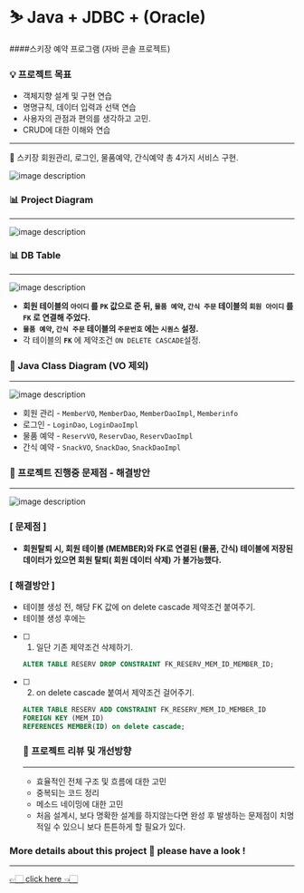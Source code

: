 # ⛷ Java + JDBC + (Oracle) 
####스키장 예약 프로그램 (자바 콘솔 프로젝트)

### 💡 프로젝트 목표

- 객체지향 설계 및 구현 연습
- 명명규칙, 데이터 입력과 선택 연습
- 사용자의 관점과 편의를 생각하고 고민.
- CRUD에 대한 이해와 연습

---

🎿 스키장 회원관리, 로그인, 물품예약, 간식예약 총 4가지 서비스 구현.

![image description](https://s3.us-west-2.amazonaws.com/secure.notion-static.com/e12da500-b1e6-456e-bf63-ae1823ba664b/Untitled.png?X-Amz-Algorithm=AWS4-HMAC-SHA256&X-Amz-Credential=AKIAT73L2G45O3KS52Y5%2F20210116%2Fus-west-2%2Fs3%2Faws4_request&X-Amz-Date=20210116T164120Z&X-Amz-Expires=86400&X-Amz-Signature=ae84265d2f50c32747960efdee45c31f9aa54099e31ff7c61521409263d49b31&X-Amz-SignedHeaders=host&response-content-disposition=filename%20%3D%22Untitled.png%22)

### 📊 Project Diagram
---
![image description](https://s3.us-west-2.amazonaws.com/secure.notion-static.com/5de29c74-c068-4881-81f3-1de9af26ce44/Untitled_Diagram-3.png?X-Amz-Algorithm=AWS4-HMAC-SHA256&X-Amz-Credential=AKIAT73L2G45O3KS52Y5%2F20210116%2Fus-west-2%2Fs3%2Faws4_request&X-Amz-Date=20210116T164223Z&X-Amz-Expires=86400&X-Amz-Signature=d93dafd06ef4688c9d4b9e3f8c9031c6df5c30238cc1e850475aad7b0af6bb6f&X-Amz-SignedHeaders=host&response-content-disposition=filename%20%3D%22Untitled_Diagram-3.png%22)

### 📊 DB Table
---
![image description](https://s3.us-west-2.amazonaws.com/secure.notion-static.com/28a2c6cc-d288-480c-8574-0cfaedd98ad5/KakaoTalk_Photo_2021-01-03-3-00-20_pm.jpeg?X-Amz-Algorithm=AWS4-HMAC-SHA256&X-Amz-Credential=AKIAT73L2G45O3KS52Y5%2F20210116%2Fus-west-2%2Fs3%2Faws4_request&X-Amz-Date=20210116T164330Z&X-Amz-Expires=86400&X-Amz-Signature=8211d3c55df695a1bbcb10a04ecc4f03d20a143c58eb53dd30956f88addbefa0&X-Amz-SignedHeaders=host&response-content-disposition=filename%20%3D%22KakaoTalk_Photo_2021-01-03-3-00-20_pm.jpeg%22)

- **회원 테이블의 `아이디` 를 `PK` 값으로 준 뒤, `물품 예약`, `간식 주문`   테이블의   `회원 아이디` 를 `FK` 로 연결해 주었다.**
- **`물품 예약`, `간식 주문` 테이블의 `주문번호` 에는 `시퀀스` 설정.**
- 각 테이블의 **`FK`** 에 제약조건 `ON DELETE CASCADE`설정.

### 📃 Java Class Diagram (VO 제외)
---
![image description](https://s3.us-west-2.amazonaws.com/secure.notion-static.com/5d90107e-7934-47e5-a5fd-cbb335232676/KakaoTalk_Photo_2020-12-30-3-40-32_pm.png?X-Amz-Algorithm=AWS4-HMAC-SHA256&X-Amz-Credential=AKIAT73L2G45O3KS52Y5%2F20210116%2Fus-west-2%2Fs3%2Faws4_request&X-Amz-Date=20210116T164436Z&X-Amz-Expires=86400&X-Amz-Signature=bca5160ab245a23a266dd01b47b98e08afdf750191b532b0039bfe88bf59a087&X-Amz-SignedHeaders=host&response-content-disposition=filename%20%3D%22KakaoTalk_Photo_2020-12-30-3-40-32_pm.png%22)

- 회원 관리 - `MemberVO`, `MemberDao`, `MemberDaoImpl`, `Memberinfo`
- 로그인 - `LoginDao`, `LoginDaoImpl`
- 물품 예약 - `ReservVO`, `ReservDao`, `ReservDaoImpl`
- 간식 예약 - `SnackVO`, `SnackDao`, `SnackDaoImpl`

### 📌 프로젝트 진행중 문제점 - 해결방안

---
![image description](https://s3.us-west-2.amazonaws.com/secure.notion-static.com/9768aefd-9617-426d-be35-665b5231c9fe/Screenshot_2020-12-29_at_11.40.09_pm.png?X-Amz-Algorithm=AWS4-HMAC-SHA256&X-Amz-Credential=AKIAT73L2G45O3KS52Y5%2F20210116%2Fus-west-2%2Fs3%2Faws4_request&X-Amz-Date=20210116T164628Z&X-Amz-Expires=86400&X-Amz-Signature=befed3292630ab3edb0fe0a0fd49199c0f1287d2fe9d190d41c4398b0b9493a4&X-Amz-SignedHeaders=host&response-content-disposition=filename%20%3D%22Screenshot_2020-12-29_at_11.40.09_pm.png%22)

### [ 문제점 ]

- **회원탈퇴 시, 회원 테이블 (MEMBER)와 FK로 연결된 (물품, 간식) 테이블에 저장된 데이터가 있으면 회원 탈퇴( 회원 데이터 삭제) 가 불가능했다.**

### [ 해결방안 ]

- 테이블 생성 전, 해당 FK 값에 on delete cascade 제약조건 붙여주기.
- 테이블 생성 후에는

- [ ]  1) 일단 기존 제약조건 삭제하기.

    ```sql
    ALTER TABLE RESERV DROP CONSTRAINT FK_RESERV_MEM_ID_MEMBER_ID;
    ```

- [ ]  2) on delete cascade 붙여서 제약조건 걸어주기.

    ```sql
    ALTER TABLE RESERV ADD CONSTRAINT FK_RESERV_MEM_ID_MEMBER_ID 
    FOREIGN KEY (MEM_ID)
    REFERENCES MEMBER(ID) on delete cascade;
    ```

    ### 📑 프로젝트 리뷰 및 개선방향

    ---

    - 효율적인 전체 구조 및 흐름에 대한 고민
    - 중복되는 코드 정리
    - 메소드 네이밍에 대한 고민
    - 처음 설계시, 보다 명확한 설계를 하지않는다면 완성 후 발생하는 문제점이 치명적일 수 있으니 보다 튼튼하게 할 필요가 있다.


### More details about this project 🔽 please have a look !
---
[👉🏻 click here 👈🏻](https://www.notion.so/Java-JDBC-Oracle-e382ea417ea3496ca0742f650fc187cd)

